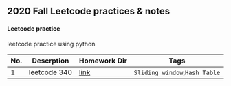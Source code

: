 ## 2020 Fall Leetcode practices & notes

#### Leetcode practice
leetcode practice using python


|No.| Descrption |Homework Dir|Tags|
|---|------------------|-----------|----|
|1| leetcode 340 |[link](https://leetcode.com/problems/longest-substring-with-at-most-k-distinct-characters/) |`Sliding window`,`Hash Table`|
